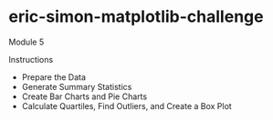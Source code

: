 # eric-simon-matplotlib-challenge

Module 5

Instructions

* Prepare the Data
* Generate Summary Statistics
* Create Bar Charts and Pie Charts
* Calculate Quartiles, Find Outliers, and Create a Box Plot
